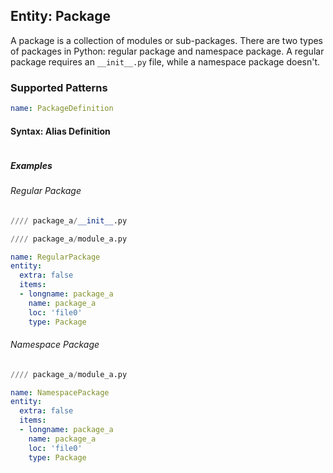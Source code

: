 ## Entity: Package
A package is a collection of modules or sub-packages. There are two types of packages in Python: regular package and namespace package.  A regular package requires an `__init__.py` file, while a namespace package doesn't.

### Supported Patterns
```yaml
name: PackageDefinition
```

#### Syntax: Alias Definition
```text
```
##### Examples
###### Regular Package

```python
//// package_a/__init__.py
```

```python
//// package_a/module_a.py
```

```yaml
name: RegularPackage
entity: 
  extra: false
  items:
  - longname: package_a
    name: package_a
    loc: 'file0'
    type: Package
```


###### Namespace Package

```python
//// package_a/module_a.py
```
```yaml
name: NamespacePackage
entity: 
  extra: false
  items:
  - longname: package_a
    name: package_a
    loc: 'file0'
    type: Package
```

